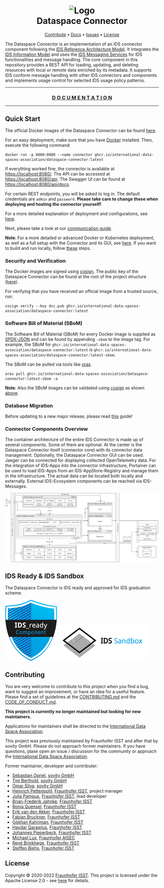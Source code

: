 <h1 align="center">
  <br>
    <img alt="Logo" height="200" src="docs/assets/images/dsc_logo.png"/>
  <br>
      Dataspace Connector
  <br>
</h1>


<p align="center">
  <a href="#contributing">Contribute</a> •
  <a href="https://international-data-spaces-association.github.io/DataspaceConnector/">Docs</a> •
  <a href="https://github.com/International-Data-Spaces-Association/DataspaceConnector/issues">Issues</a> •
  <a href="#license">License</a>
</p>

The Dataspace Connector is an implementation of an IDS connector component following the
[IDS Reference Architecture Model](https://www.internationaldataspaces.org/wp-content/uploads/2019/03/IDS-Reference-Architecture-Model-3.0.pdf).
It integrates the [IDS Information Model](https://github.com/International-Data-Spaces-Association/InformationModel)
and uses the [IDS Messaging Services](https://github.com/International-Data-Spaces-Association/IDS-Messaging-Services)
for IDS functionalities and message handling.
The core component in this repository provides a REST API for loading, updating, and deleting
resources with local or remote data enriched by its metadata. It supports IDS conform message
handling with other IDS connectors and components and implements usage control for selected IDS
usage policy patterns.

***

<h3 align="center" >
  <a href="https://international-data-spaces-association.github.io/DataspaceConnector/">
    D O C U M E N T A T I O N
  </a>
</h3>

***

## Quick Start

The official Docker images of the Dataspace Connector can be found
[here](https://github.com/International-Data-Spaces-Association/DataspaceConnector/pkgs/container/dataspace-connector).

For an easy deployment, make sure that you have [Docker](https://docs.docker.com/get-docker/)
installed. Then, execute the following command:

```commandline
docker run -p 8080:8080 --name connector ghcr.io/international-data-spaces-association/dataspace-connector:latest
```

If everything worked fine, the connector is available at
[https://localhost:8080/](https://localhost:8080/). The API can be accessed at
[https://localhost:8080/api](https://localhost:8080/api). The Swagger UI can be found at
[https://localhost:8080/api/docs](https://localhost:8080/api/docs).

For certain REST endpoints, you will be asked to log in. The default credentials are `admin` and
`password`. **Please take care to change these when deploying and hosting the connector yourself!**

For a more detailed explanation of deployment and configurations, see
[here](https://international-data-spaces-association.github.io/DataspaceConnector/Deployment).

Next, please take a look at our
[communication guide](https://international-data-spaces-association.github.io/DataspaceConnector/CommunicationGuide).

**Note**:
For a more detailed or advanced Docker or Kubernetes deployment, as well as a full setup with the
Connector and its GUI, see [here](https://github.com/International-Data-Spaces-Association/IDS-Deployment-Examples/tree/main/dataspace-connector).
If you want to build and run locally, follow [these](https://international-data-spaces-association.github.io/DataspaceConnector/GettingStarted#local-build) steps.


### Security and Verification

The Docker images are signed using [cosign](https://github.com/sigstore/cosign).
The public key of the Dataspace Connector can be found at the root of the project structure
([here](https://github.com/International-Data-Spaces-Association/DataspaceConnector/blob/main/dsc.pub)).

For verifying that you have received an official image from a trusted source, run:

```commandline
cosign verify --key dsc.pub ghcr.io/international-data-spaces-association/dataspace-connector:latest
```

### Software Bill of Material (SBoM)

The Software Bill of Material (SBoM) for every Docker image is supplied as
[SPDX-JSON](https://spdx.org/licenses/JSON.html) and can be found by appending `-sbom` to the
image tag. For example, the SBoM for `ghcr.io/international-data-spaces-association/dataspace-connector:latest`
is `ghcr.io/international-data-spaces-association/dataspace-connector:latest-sbom`.

The SBoM can be pulled via tools like [oras](https://github.com/oras-project/oras).

```commandline
oras pull ghcr.io/international-data-spaces-association/dataspace-connector:latest-sbom -a
```

**Note**: Also the SBoM images can be validated using [cosign](https://github.com/sigstore/cosign)
as shown [above](#security-and-verification).

### Database Migration

Before updating to a new major release, please read
<a href="https://international-data-spaces-association.github.io/DataspaceConnector/Deployment/DatabaseMigration">this</a>
guide!

### Connector Components Overview

The container architecture of the entire IDS Connector is made up of several components. Some of them are optional. At the center is the Dataspace Connector itself (connector core) with its connector data management. Optionally, the Dataspace Connector GUI can be used. Jaeger can be connected for displaying collected OpenTelemetry data. For the integration of IDS-Apps into the connector infrastructure, Portainer can be used to load IDS-Apps from an IDS-AppStore-Registry and manage them in the infrastructure. The actual data can be located both locally and externally. External IDS-Ecosystem components can be reached via IDS-Messages.

![Container Overview](docs/assets/images/container-overview.jpg)

## IDS Ready & IDS Sandbox

The Dataspace Connector is IDS ready and approved for IDS graduation scheme.

<a href="https://internationaldataspaces.org/ids-ready-open-source-software-dataspace-connector-enables-sovereign-data-exchange/" target="_blank"><img alt="IDS Ready" height="200" src="docs/assets/images/ids_ready_logo.jpg"/></a>
<a href="https://github.com/International-Data-Spaces-Association/idsa/blob/main/graduation_scheme/Projects.md" target="_blank"><img alt="IDS Sandbox" src="docs/assets/images/ids_sandbox.png"/></a>

## Contributing

You are very welcome to contribute to this project when you find a bug, want to suggest an
improvement, or have an idea for a useful feature. Please find a set of guidelines at the
[CONTRIBUTING.md](CONTRIBUTING.md) and the [CODE_OF_CONDUCT.md](CODE_OF_CONDUCT.md).

**This project is currently no longer maintained but looking for new maintainers.**

Applications for maintainers shall be directed to the [International Data Space Association](mailto:info@internationaldataspaces.org).

This project was previously maintained by Fraunhofer ISST and after that by sovity GmbH.
Please do not approach former maintainers. If you have questions, plase open an issue / discussion for the community or approach the [International Data Space Association](mailto:info@internationaldataspaces.org).

Former maintainer, developer and contributer:

* [Sebastian Opriel](https://github.com/SebastianOpriel), [sovity GmbH](http://sovity.de)
* [Tim Berthold](https://github.com/tmberthold), [sovity GmbH](http://sovity.de)
* [Omar Silva](https://github.com/omarsilva1), [sovity GmbH](http://sovity.de)
* [Heinrich Pettenpohl](https://github.com/HeinrichPet), [Fraunhofer ISST](https://www.isst.fraunhofer.de/en.html), project manager
* [Julia Pampus](https://github.com/juliapampus), [Fraunhofer ISST](https://www.isst.fraunhofer.de/en.html), lead developer
* [Brian-Frederik Jahnke](https://github.com/brianjahnke), [Fraunhofer ISST](https://www.isst.fraunhofer.de/en.html)
* [Ronja Quensel](https://github.com/ronjaquensel), [Fraunhofer ISST](https://www.isst.fraunhofer.de/en.html)
* [Erik van den Akker](https://github.com/vdakker), [Fraunhofer ISST](https://www.isst.fraunhofer.de/en.html)
* [Fabian Bruckner](https://github.com/fabianbruckner), [Fraunhofer ISST](https://www.isst.fraunhofer.de/en.html)
* [Gökhan Kahriman](https://github.com/goekhanKahriman), [Fraunhofer ISST](https://www.isst.fraunhofer.de/en.html)
* [Haydar Qarawlus](https://github.com/hqarawlus), [Fraunhofer ISST](https://www.isst.fraunhofer.de/en.html)
* [Johannes Pieperbeck](https://github.com/jpieperbeck), [Fraunhofer ISST](https://www.isst.fraunhofer.de/en.html)
* [Michael Lux](https://github.com/milux), [Fraunhofer AISEC](https://www.aisec.fraunhofer.de/en.html)
* [René Brinkhege](https://github.com/renebrinkhege), [Fraunhofer ISST](https://www.isst.fraunhofer.de/en.html)
* [Steffen Biehs](https://github.com/steffen-biehs), [Fraunhofer ISST](https://www.isst.fraunhofer.de/en.html)

## License
Copyright © 2020-2022 [Fraunhofer ISST](https://www.isst.fraunhofer.de/en.html).
This project is licensed under the Apache License 2.0 - see [here](LICENSE) for details.

